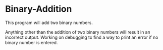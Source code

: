 # Binary-Addition
This program will add two binary numbers. 

Anything other than the addition of two binary numbers will result in an incorrect output. Working on debugging to find a way to print
an error if no binary number is entered.
